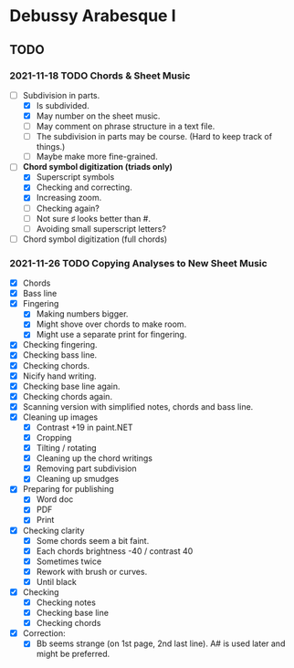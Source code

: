 Debussy Arabesque I
===================

TODO
----

### 2021-11-18 TODO Chords & Sheet Music

- [ ] Subdivision in parts.
    - [x] Is subdivided.
    - [x] May number on the sheet music.
    - [ ] May comment on phrase structure in a text file.
    - [ ] The subdivision in parts may be course. (Hard to keep track of things.)
    - [ ] Maybe make more fine-grained.
- [ ] __Chord symbol digitization (triads only)__
    - [x] Superscript symbols
    - [x] Checking and correcting.
    - [x] Increasing zoom.
    - [ ] Checking again?
    - [ ] Not sure ♯ looks better than #.
    - [ ] Avoiding small superscript letters?
- [ ] Chord symbol digitization (full chords)

### 2021-11-26 TODO Copying Analyses to New Sheet Music

- [x] Chords
- [x] Bass line
- [x] Fingering
    - [x] Making numbers bigger.
    - [x] Might shove over chords to make room.
    - [x] Might use a separate print for fingering.
- [x] Checking fingering.
- [x] Checking bass line.
- [x] Checking chords.
- [x] Nicify hand writing.
- [x] Checking base line again.
- [x] Checking chords again.
- [x] Scanning version with simplified notes, chords and bass line.
- [x] Cleaning up images
    - [x] Contrast +19 in paint.NET
    - [x] Cropping
    - [x] Tilting / rotating
    - [x] Cleaning up the chord writings
    - [x] Removing part subdivision
    - [x] Cleaning up smudges
- [x] Preparing for publishing
    - [x] Word doc
    - [x] PDF
    - [x] Print
- [x] Checking clarity
    - [x] Some chords seem a bit faint.
    - [x] Each chords brightness -40 / contrast 40
    - [x] Sometimes twice
    - [x] Rework with brush or curves.
    - [x] Until black
- [x] Checking
    - [x] Checking notes
    - [x] Checking base line
    - [x] Checking chords
- [x] Correction:
    - [x] Bb seems strange (on 1st page, 2nd last line). A# is used later and might be preferred.
